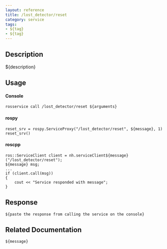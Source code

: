 ```yaml
---
layout: reference
title: /lost_detector/reset
category: service
tags: 
- ${tag} 
- ${tag}
---
```


## Description
${description}

## Usage
#### Console
```
rosservice call /lost_detector/reset ${arguments}
```

#### rospy
```
reset_srv = rospy.ServiceProxy("/lost_detector/reset", ${message}, 1)
reset_srv()
```

#### roscpp
```
ros::ServiceClient client = nh.serviceClient${message}("/lost_detector/reset");
${message} msg;
...
if (client.call(msg))
{
    cout << "Service responded with message";
}
```

## Response
```
${paste the response from calling the service on the console}
```

## Related Documentation
``${message}``  